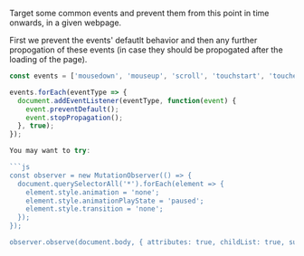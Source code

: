 Target some common events and prevent them from this point in time onwards, in a given webpage.

First we prevent the events' defautlt behavior and then any further propogation of these events (in case they should be propogated after the loading of the page).

```js
const events = ['mousedown', 'mouseup', 'scroll', 'touchstart', 'touchend', 'submit', 'focus', 'blur', 'input', 'change', 'keypress', 'keydown', 'keyup'];

events.forEach(eventType => {
  document.addEventListener(eventType, function(event) {
    event.preventDefault();
    event.stopPropagation();
  }, true);
});

You may want to try:

```js
const observer = new MutationObserver(() => {
  document.querySelectorAll('*').forEach(element => {
    element.style.animation = 'none';
    element.style.animationPlayState = 'paused';
    element.style.transition = 'none';
  });
});

observer.observe(document.body, { attributes: true, childList: true, subtree: true });
```

